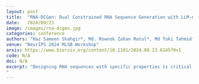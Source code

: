 ```yaml
---
layout: post
title:  "RNA-DCGen: Dual Constrained RNA Sequence Generation with LLM-Attack"
date:   2024/09/23
image: /images/rna-dcgen.jpg
categories: conference
authors: "Haz Sameen Shahgir*, Md. Rownok Zahan Ratul*, Md Toki Tahmid*, Khondker Salman Sayeed, Atif Rahman (*Equal Contribution)"
venue: "NeurIPS 2024 MLSB Workshop"
arxiv: https://www.biorxiv.org/content/10.1101/2024.09.23.614570v1
code: N/A
doi: N/A
excerpt: "Designing RNA sequences with specific properties is critical for developing personalized medications and therapeutics. While recent diffusion and flow-matching-based generative models have made strides in conditional sequence design, they face two key limitations: specialization for fixed constraint types, such as tertiary structures, and lack of flexibility in imposing additional conditions beyond the primary property of interest. To address these challenges, we introduce RNA-DCGen, a generalized framework for RNA sequence generation that is adaptable to any structural or functional properties through straightforward finetuning with an RNA language model (RNA-LM). Additionally, RNA-DCGen can enforce conditions on the generated sequences by fixing specific conserved regions. On RNA generation conditioned on RNA distance maps, RNA-DCGen generates sequences with an average R2 score of 0.625 compared to random sequences that score only 0.118 over 250 generations as judged by a separate more capable RNA-LM. When conditioned on RNA secondary structures, RNA-DCGen achieves an average F1 score of 0.4 against a random baseline of 0.006.
"
---
```


